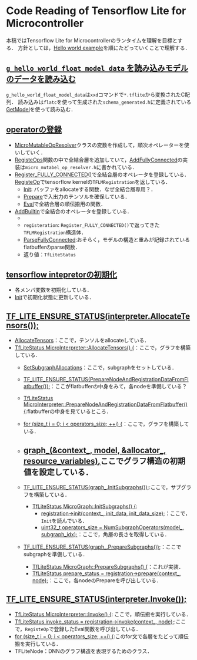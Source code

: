 # Code Reading of Tensorflow Lite for Microcontroller
本稿ではTensorflow Lite for Microcontrollerのランタイムを理解を目標とする．
方針としては，[Hello world example](https://www.tensorflow.org/lite/microcontrollers/get_started_low_level?hl=ja)を順にたどっていくことで理解する．

## [`g_hello_world_float_model_data` を読み込みモデルのデータを読み込む](https://github.com/kadu-v/tflite-micro-sample/blob/0f674d38fc8becd90fbd943fb7e7c49f808a7019/examples/hello_world/hello_world_test.cc#L70-L72)
`g_hello_world_float_model_data`は`xxd`コマンドで`*.tflite`から変換されたC配列．
読み込みは`flatc`を使って生成された`schema_generated.h`に定義されている[GetModel](https://github.com/kadu-v/tflite-micro-sample/blob/0f674d38fc8becd90fbd943fb7e7c49f808a7019/examples/hello_world/hello_world_test.cc#L70-L72)を使って読み込む．

## [operatorの登録](https://github.com/kadu-v/tflite-micro-sample/blob/0f674d38fc8becd90fbd943fb7e7c49f808a7019/examples/hello_world/hello_world_test.cc#L74-L76)
- [MicroMutableOpResolver](https://github.com/kadu-v/tflite-micro-sample/blob/0f674d38fc8becd90fbd943fb7e7c49f808a7019/tensorflow/lite/micro/micro_mutable_op_resolver.h#L43-L44)クラスの変数を作成して，順次オペレーターを使いしていく．
- [RegisteOps](https://github.com/kadu-v/tflite-micro-sample/blob/0f674d38fc8becd90fbd943fb7e7c49f808a7019/examples/hello_world/hello_world_test.cc#L33-L34)関数の中で全結合層を追加していて，[AddFullyConnected](https://github.com/kadu-v/tflite-micro-sample/blob/0f674d38fc8becd90fbd943fb7e7c49f808a7019/tensorflow/lite/micro/micro_mutable_op_resolver.h#L264-L269)の実装は`micro_mutabel_op_resolver.h`に書かれている．
- [Register_FULLY_CONNECTED()](https://github.com/kadu-v/tflite-micro-sample/blob/0f674d38fc8becd90fbd943fb7e7c49f808a7019/tensorflow/lite/micro/kernels/fully_connected.cc#L202-L205)で全結合層のオペレータを登録している．  
[RegisteOp](https://github.com/kadu-v/tflite-micro-sample/blob/0f674d38fc8becd90fbd943fb7e7c49f808a7019/tensorflow/lite/micro/kernels/kernel_util.cc#L41)でtensorflow kernelの`TFLMRegistration`を返している．
    - [Init](https://github.com/kadu-v/tflite-micro-sample/blob/0f674d38fc8becd90fbd943fb7e7c49f808a7019/tensorflow/lite/micro/kernels/fully_connected.cc#L29-L34): バッファをallocateする関数．なぜ全結合層専用？．
    - [Prepare](https://github.com/kadu-v/tflite-micro-sample/blob/0f674d38fc8becd90fbd943fb7e7c49f808a7019/tensorflow/lite/micro/kernels/fully_connected.cc#L35-L67)で入出力のテンソルを確保している．
    - [Eval](https://github.com/kadu-v/tflite-micro-sample/blob/0f674d38fc8becd90fbd943fb7e7c49f808a7019/tensorflow/lite/micro/kernels/fully_connected.cc#L90-L91)で全結合層の順伝搬用の関数．
- [AddBuiltin](https://github.com/kadu-v/tflite-micro-sample/blob/0f674d38fc8becd90fbd943fb7e7c49f808a7019/tensorflow/lite/micro/micro_mutable_op_resolver.h#L573-L574)で全結合のオペレータを登録している．
    - [BuiltinOperator_FULLY_CONNECTED]: どのオペレータかを判別するための列挙型の要素．
    - `registeration`: `Register_FULLY_CONNECTED()`で返ってきた`TFLMRegistration`構造体．
    - [ParseFullyConnected](https://github.com/kadu-v/tflite-micro-sample/blob/0f674d38fc8becd90fbd943fb7e7c49f808a7019/tensorflow/lite/core/api/flatbuffer_conversions.cc#L1415):おそらく，モデルの構造と重みが記録されているflatbufferのparse関数．
    - 返り値：`TfLiteStatus`


## [tensorflow intepretorの初期化](https://github.com/kadu-v/tflite-micro-sample/blob/0f674d38fc8becd90fbd943fb7e7c49f808a7019/examples/hello_world/hello_world_test.cc#L82-L85)
- 各メンバ変数を初期化している．
- [Init](https://github.com/kadu-v/tflite-micro-sample/blob/0f674d38fc8becd90fbd943fb7e7c49f808a7019/tensorflow/lite/micro/micro_interpreter.cc#L79-L94)で初期化状態に更新している．


## [TF_LITE_ENSURE_STATUS(interpreter.AllocateTensors());](https://github.com/kadu-v/tflite-micro-sample/blob/0f674d38fc8becd90fbd943fb7e7c49f808a7019/examples/hello_world/hello_world_test.cc#L84-L85)

- [AllocateTensors](https://github.com/kadu-v/tflite-micro-sample/blob/0f674d38fc8becd90fbd943fb7e7c49f808a7019/tensorflow/lite/micro/micro_interpreter.cc#L188)：ここで，テンソルをallocateしている．
- [TfLiteStatus MicroInterpreter::AllocateTensors() {](https://github.com/kadu-v/tflite-micro-sample/blob/0f674d38fc8becd90fbd943fb7e7c49f808a7019/tensorflow/lite/micro/micro_interpreter.cc#L188-L189)：ここで，グラフを構築している．
    - [SetSubgraphAllocations](https://github.com/kadu-v/tflite-micro-sample/blob/0f674d38fc8becd90fbd943fb7e7c49f808a7019/tensorflow/lite/micro/micro_interpreter.cc#L197)：ここで，subgraphをセットしている．
    - [TF_LITE_ENSURE_STATUS(PrepareNodeAndRegistrationDataFromFlatbuffer());](https://github.com/kadu-v/tflite-micro-sample/blob/0f674d38fc8becd90fbd943fb7e7c49f808a7019/tensorflow/lite/micro/micro_interpreter.cc#L199-L200)：ここがflatbufferの中身をみて，各nodeを準備している？
    - [TfLiteStatus MicroInterpreter::PrepareNodeAndRegistrationDataFromFlatbuffer() {](https://github.com/kadu-v/tflite-micro-sample/blob/0f674d38fc8becd90fbd943fb7e7c49f808a7019/tensorflow/lite/micro/micro_interpreter.cc#L95):flatbufferの中身を見ているところ．
    - [for (size_t i = 0; i < operators_size; ++i) {](https://github.com/kadu-v/tflite-micro-sample/blob/0f674d38fc8becd90fbd943fb7e7c49f808a7019/tensorflow/lite/micro/micro_interpreter.cc#L105-L106)：ここで，グラフを構築している．

    - [graph_(&context_, model, &allocator_, resource_variables),](https://github.com/kadu-v/tflite-micro-sample/blob/0f674d38fc8becd90fbd943fb7e7c49f808a7019/tensorflow/lite/micro/micro_interpreter.cc#L47-L48)ここでグラフ構造の初期値を設定している．
        - 
    - [TF_LITE_ENSURE_STATUS(graph_.InitSubgraphs());](https://github.com/kadu-v/tflite-micro-sample/blob/0f674d38fc8becd90fbd943fb7e7c49f808a7019/tensorflow/lite/micro/micro_interpreter.cc#L202-L203):ここで，サブグラフを構築している．
        - [TfLiteStatus MicroGraph::InitSubgraphs() {](https://github.com/kadu-v/tflite-micro-sample/blob/0f674d38fc8becd90fbd943fb7e7c49f808a7019/tensorflow/lite/micro/micro_graph.cc#L55-L56):
            - [registration->init(context_, init_data, init_data_size);](https://github.com/kadu-v/tflite-micro-sample/blob/0f674d38fc8becd90fbd943fb7e7c49f808a7019/tensorflow/lite/micro/micro_graph.cc#L79-L80)：ここで，`Init`を読んでいる．
            - [uint32_t operators_size = NumSubgraphOperators(model_, subgraph_idx);](https://github.com/kadu-v/tflite-micro-sample/blob/0f674d38fc8becd90fbd943fb7e7c49f808a7019/tensorflow/lite/micro/micro_graph.cc#L61)：ここで，角層の長さを取得している．

    - [TF_LITE_ENSURE_STATUS(graph_.PrepareSubgraphs());](https://github.com/kadu-v/tflite-micro-sample/blob/0f674d38fc8becd90fbd943fb7e7c49f808a7019/tensorflow/lite/micro/micro_interpreter.cc#L206-L207)：ここでsubgraphを準備している．
        - [TfLiteStatus MicroGraph::PrepareSubgraphs() {](https://github.com/kadu-v/tflite-micro-sample/blob/0f674d38fc8becd90fbd943fb7e7c49f808a7019/tensorflow/lite/micro/micro_graph.cc#L88-L89)：これが実装．
        - [TfLiteStatus prepare_status = registration->prepare(context_, node);](https://github.com/kadu-v/tflite-micro-sample/blob/0f674d38fc8becd90fbd943fb7e7c49f808a7019/tensorflow/lite/micro/micro_graph.cc#L102-L103)：ここで，各nodeのPrepareを呼び出している．
## [TF_LITE_ENSURE_STATUS(interpreter.Invoke());](https://github.com/kadu-v/tflite-micro-sample/blob/0f674d38fc8becd90fbd943fb7e7c49f808a7019/examples/hello_world/hello_world_test.cc#L94-L95)
- [TfLiteStatus MicroInterpreter::Invoke() {](https://github.com/kadu-v/tflite-micro-sample/blob/0f674d38fc8becd90fbd943fb7e7c49f808a7019/tensorflow/lite/micro/micro_interpreter.cc#L268-L281): ここで，順伝搬を実行している．
- [TfLiteStatus invoke_status = registration->invoke(context_, node);](https://github.com/kadu-v/tflite-micro-sample/blob/0f674d38fc8becd90fbd943fb7e7c49f808a7019/tensorflow/lite/micro/micro_graph.cc#L194):ここで，`RegisteOp`で登録したEval関数を呼び出している．
- [for (size_t i = 0; i < operators_size; ++i) {](https://github.com/kadu-v/tflite-micro-sample/blob/0f674d38fc8becd90fbd943fb7e7c49f808a7019/tensorflow/lite/micro/micro_graph.cc#L177-L178):このfor文で各層をたどって順伝搬を実行している．
- TFLiteNode：DNNのグラフ構造を表現するためのクラス．